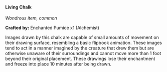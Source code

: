 #### Living Chalk
_Wondrous item, common_

**Crafted by:** Enchanted Pumice x1 (Alchemist)

Images drawn by this chalk are capable of small amounts of movement on their drawing surface, resembling a basic flipbook animation. These images tend to act in a manner imagined by the creature that drew them but are otherwise unaware of their surroundings and cannot move more than 1 foot beyond their original placement. These drawings lose their enchantment and freeze into place 10 minutes after being drawn.